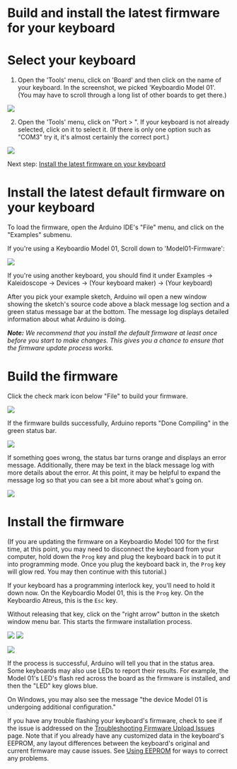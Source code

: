 # Build and install the latest firmware for your keyboard

# Select your keyboard

1. Open the 'Tools' menu, click on 'Board' and then click on the name of your keyboard. In the screenshot, we picked 'Keyboardio Model 01'. (You may have to scroll through a long list of other boards to get there.)


![](images/arduino-setup/select-board-in-menu.png)

2. Open the 'Tools' menu, click on "Port > ".  If your keyboard is not already selected, click on it to select it. (If there is only one option such as "COM3" try it, it's almost certainly the correct port.)

![](images/arduino-setup/select-port.png)

Next step: [Install the latest firmware on your keyboard](#Install-latest-firmware)

# <a name="Install-latest-firmware" />Install the latest default firmware on your keyboard

To load the firmware, open the Arduino IDE's "File" menu, and click on the "Examples" submenu. 

If you're using a Keyboardio Model 01, Scroll down to 'Model01-Firmware':

![](images/arduino-setup/select-model-01-firmware.png)

If you're using another keyboard, you should find it under Examples -> Kaleidoscope -> Devices -> (Your keyboard maker) -> (Your keyboard)

After you pick your example sketch, Arduino wil open a new window showing the sketch's source code above a black message log section and a green status message bar at the bottom. The message log displays detailed information about what Arduino is doing.

_**Note:**  We recommend that you install the default firmware at least once before you start to make changes. This gives you a chance to ensure that the firmware update process works._

# Build the firmware

Click the check mark icon below "File" to build your firmware. 

![](images/arduino-setup/verify-model-01-firmware.png)

If the firmware builds successfully, Arduino reports "Done Compiling" in the green status bar.

![](images/arduino-setup/verify-ok.png)

If something goes wrong, the status bar turns orange and displays an error message. Additionally, there may be text in the black message log with more details about the error. At this point, it may be helpful to expand the message log so that you can see a bit more about what's going on.


![](images/arduino-setup/verify-failed.png)

# Install the firmware

(If you are updating the firmware on a Keyboardio Model 100 for the first time, at this point, you may need to disconnect the keyboard from your computer, hold down the `Prog` key and plug the keyboard back in to put it into programming mode. Once you plug the keyboard back in, the `Prog` key will glow red. You may then continue with this tutorial.)

If your keyboard has a programming interlock key, you'll need to hold it down now. On the Keyboardio Model 01, this is the `Prog` key. On the Keyboardio Atreus, this is the `Esc` key.

Without releasing that key, click on the "right arrow" button in the sketch window menu bar. This starts the firmware installation process.


![](images/arduino-setup/press-prog.jpg)
![](images/arduino-setup/press-prog-atreus.jpg)
 
![](images/arduino-setup/upload-sketch.png)

If the process is successful, Arduino will tell you that in the status area. Some keyboards may also use LEDs to report their results. For example, the Model 01's LED's flash red across the board as the firmware is installed, and then the "LED" key glows blue. 

On Windows, you may also see the message "the device Model 01 is undergoing additional configuration." 

If you have any trouble flashing your keyboard's firmware, check to see if the issue is addressed on the [Troubleshooting Firmware Upload Issues](https://github.com/keyboardio/Kaleidoscope/wiki/Troubleshooting-Firmware-Upload-Issues) page. Note that if you already have any customized data in the keyboard's EEPROM, any layout differences between the keyboard's original and current firmware may cause issues. See [Using EEPROM](customization/eeprom.md) for ways to correct any problems.

